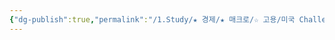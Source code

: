 ```yaml
---
{"dg-publish":true,"permalink":"/1.Study/★ 경제/★ 매크로/☆ 고용/미국 Challenger 해고자 지수/미국 Challenger 해고자 지수/","created":"2024-09-05T21:11:47.456+09:00","updated":"2025-06-03T20:07:19.822+09:00"}
---
```


